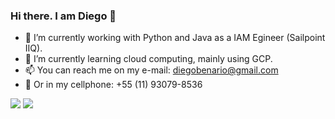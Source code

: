 ### Hi there. I am Diego 👋


- 🔭 I’m currently working with Python and Java as a IAM Egineer (Sailpoint IIQ).
- 🌱 I’m currently learning cloud computing, mainly using GCP.
- 📫 You can reach me on my e-mail: diegobenario@gmail.com
- 📱 Or in my cellphone: +55 (11) 93079-8536

<p align="left"> <img src="https://github-readme-stats.vercel.app/api?username=diego-a-romero&theme=tokyonight&show_icons=true&hide_border=true&count_private=true&include_all_commits=true" /> 
  <img src="https://github-readme-stats.vercel.app/api/top-langs/?username=diego-a-romero&theme=tokyonight&show" /></p>
